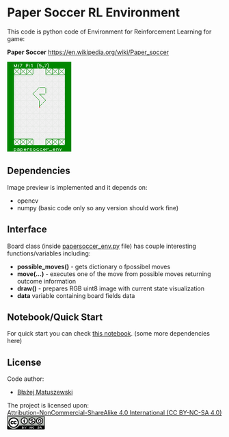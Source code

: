 # Paper Soccer RL Environment

This code is python code of Environment for Reinforcement Learning for game:  

**Paper Soccer**
https://en.wikipedia.org/wiki/Paper_soccer

![sample image](assets/sample.png)  

## Dependencies
Image preview is implemented and it depends on:
- opencv
- numpy
(basic code only so any version should work fine)

## Interface
Board class (inside [papersoccer_env.py](papersoccer_env.py) file) has couple interesting functions/variables including:
- **possible_moves()** - gets dictionary o fpossibel moves
- **move(...)** - executes one of the move from possible moves returning outcome information
- **draw()** - prepares RGB uint8 image with current state visualization
- **data** variable containing board fields data

## Notebook/Quick Start
For quick start you can check [this notebook](env.ipynb).
(some more dependencies here)

## License
Code author: 
- [Błażej Matuszewski](https://github.com/bwosh)

The project is licensed upon:  
[Attribution-NonCommercial-ShareAlike 4.0 International (CC BY-NC-SA 4.0)](https://creativecommons.org/licenses/by-nc-sa/4.0/)  
[![BY-NC-SA-4.0](./assets/by-nc-sa.png)](https://creativecommons.org/licenses/by-nc-sa/4.0/)
